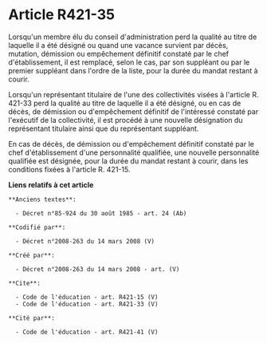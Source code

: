 # Article R421-35

Lorsqu'un membre élu du conseil d'administration perd la qualité au titre de laquelle il a été désigné ou quand une vacance
survient par décès, mutation, démission ou empêchement définitif constaté par le chef d'établissement, il est remplacé, selon
le cas, par son suppléant ou par le premier suppléant dans l'ordre de la liste, pour la durée du mandat restant à courir. 

Lorsqu'un représentant titulaire de l'une des collectivités visées à l'article R. 421-33 perd la qualité au titre de laquelle
il a été désigné, ou en cas de décès, de démission ou d'empêchement définitif de l'intéressé constaté par l'exécutif de la
collectivité, il est procédé à une nouvelle désignation du représentant titulaire ainsi que du représentant suppléant. 

En cas de décès, de démission ou d'empêchement définitif constaté par le chef d'établissement d'une personnalité qualifiée,
une nouvelle personnalité qualifiée est désignée, pour la durée du mandat restant à courir, dans les conditions fixées à
l'article R. 421-15.

**Liens relatifs à cet article**

	**Anciens textes**:

	  - Décret n°85-924 du 30 août 1985 - art. 24 (Ab)

	**Codifié par**:

	  - Décret n°2008-263 du 14 mars 2008 (V)

	**Créé par**:

	  - Décret n°2008-263 du 14 mars 2008 - art. (V)

	**Cite**:

	  - Code de l'éducation - art. R421-15 (V)
	  - Code de l'éducation - art. R421-33 (V)

	**Cité par**:

	  - Code de l'éducation - art. R421-41 (V)
